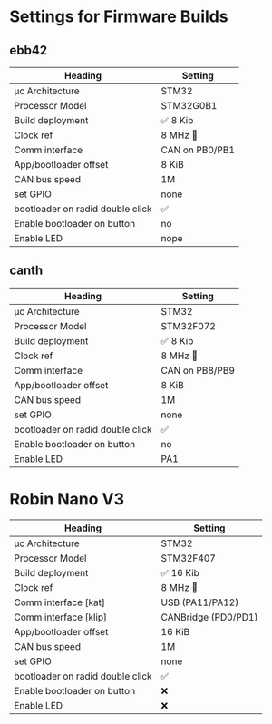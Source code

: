 # Settings for Firmware Builds

## ebb42

| Heading                          | Setting        |
| -------------------------------- | -------------- |
| µc Architecture                  | STM32          |
| Processor Model                  | STM32G0B1      |
| Build deployment                 | ✅ 8 Kib       |
| Clock ref                        | 8 MHz 🔮       |
| Comm interface                   | CAN on PB0/PB1 |
| App/bootloader offset            | 8 KiB          |
| CAN bus speed                    | 1M             |
| set GPIO                         | none           |
| bootloader on radid double click | ✅             |
| Enable bootloader on button      | no             |
| Enable LED                       | nope           |

## canth

| Heading                          | Setting        |
| -------------------------------- | -------------- |
| µc Architecture                  | STM32          |
| Processor Model                  | STM32F072      |
| Build deployment                 | ✅ 8 Kib       |
| Clock ref                        | 8 MHz 🔮       |
| Comm interface                   | CAN on PB8/PB9 |
| App/bootloader offset            | 8 KiB          |
| CAN bus speed                    | 1M             |
| set GPIO                         | none           |
| bootloader on radid double click | ✅             |
| Enable bootloader on button      | no             |
| Enable LED                       | PA1            |

# Robin Nano V3

| Heading                          | Setting       |
| -------------------------------- | ------------- |
| µc Architecture                  | STM32         |
| Processor Model                  | STM32F407     |
| Build deployment                 | ✅ 16 Kib     |
| Clock ref                        | 8 MHz 🔮      |
| Comm interface [kat]           | USB (PA11/PA12) |
| Comm interface [klip]      | CANBridge (PD0/PD1) |
| App/bootloader offset            | 16 KiB        |
| CAN bus speed                    | 1M            |
| set GPIO                         | none          |
| bootloader on radid double click | ✅            |
| Enable bootloader on button      | ❌            |
| Enable LED                       | ❌            |
